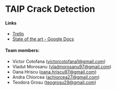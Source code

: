 # TAIP Crack Detection

#### Links
* [Trello](https://trello.com/b/3FpD3QBY/taip-crack-detection)
* [State of the art - Google Docs](https://docs.google.com/document/d/1j-sQe7kjPcNkF--sT_CmAcPh65JCy3ufxmlT2TtHXPc/edit)

#### Team members:
* Victor Cotofana (victorcotofana1@gmail.com)
* Vladut Morosanu (vladmorosanu97@gmail.com)
* Oana Hriscu (oana.hriscu97@gmail.com)
* Andra Chiorcea (achiorcea27@gmail.com)
* Teodora Grosu (teogrosu29@gmail.com)
